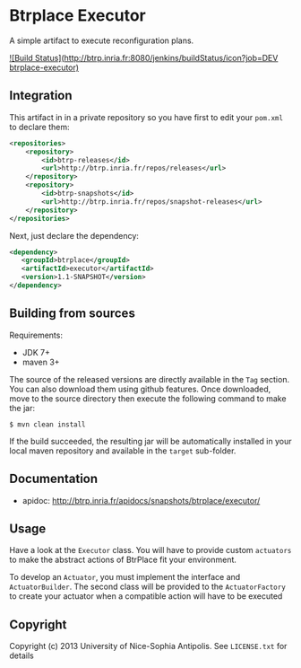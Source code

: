 # Btrplace Executor #

A simple artifact to execute reconfiguration plans.

[![Build Status](http://btrp.inria.fr:8080/jenkins/buildStatus/icon?job=DEV btrplace-executor)](http://btrp.inria.fr:8080/jenkins/job/DEV%20btrplace-executor/)

## Integration ##

This artifact in in a private repository so you have first to edit your `pom.xml` to declare them:

```xml
<repositories>
    <repository>
        <id>btrp-releases</id>
        <url>http://btrp.inria.fr/repos/releases</url>
    </repository>
    <repository>
        <id>btrp-snapshots</id>
        <url>http://btrp.inria.fr/repos/snapshot-releases</url>
    </repository>
</repositories>
```

Next, just declare the dependency:

```xml
<dependency>
   <groupId>btrplace</groupId>
   <artifactId>executor</artifactId>
   <version>1.1-SNAPSHOT</version>
</dependency>
```

## Building from sources ##

Requirements:
* JDK 7+
* maven 3+

The source of the released versions are directly available in the `Tag` section.
You can also download them using github features.
Once downloaded, move to the source directory then execute the following command
to make the jar:

    $ mvn clean install

If the build succeeded, the resulting jar will be automatically
installed in your local maven repository and available in the `target` sub-folder.

## Documentation ##

* apidoc: http://btrp.inria.fr/apidocs/snapshots/btrplace/executor/

## Usage ##

Have a look at the `Executor` class. You will have to provide custom `actuators` to make the abstract
actions of BtrPlace fit your environment.

To develop an `Actuator`, you must implement the interface and `ActuatorBuilder`. The second class will
be provided to the `ActuatorFactory` to create your actuator when a compatible action will have to be executed

## Copyright ##
Copyright (c) 2013 University of Nice-Sophia Antipolis. See `LICENSE.txt` for details
